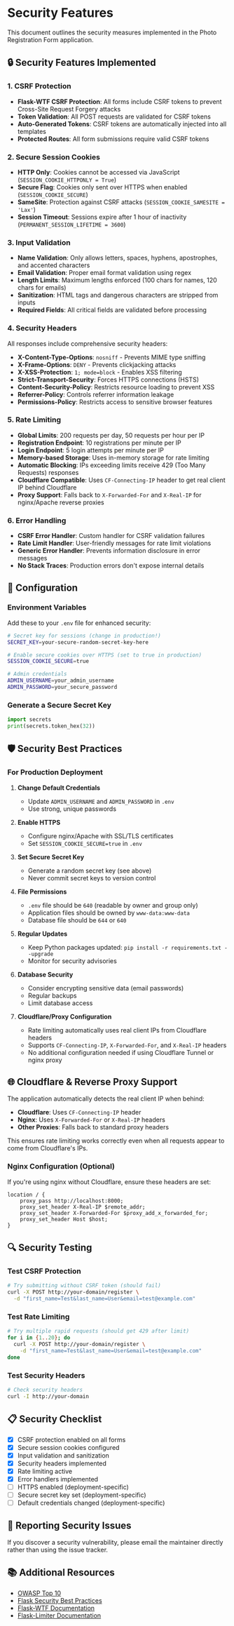 # Security Features

This document outlines the security measures implemented in the Photo Registration Form application.

## 🔒 Security Features Implemented

### 1. CSRF Protection
- **Flask-WTF CSRF Protection**: All forms include CSRF tokens to prevent Cross-Site Request Forgery attacks
- **Token Validation**: All POST requests are validated for CSRF tokens
- **Auto-Generated Tokens**: CSRF tokens are automatically injected into all templates
- **Protected Routes**: All form submissions require valid CSRF tokens

### 2. Secure Session Cookies
- **HTTP Only**: Cookies cannot be accessed via JavaScript (`SESSION_COOKIE_HTTPONLY = True`)
- **Secure Flag**: Cookies only sent over HTTPS when enabled (`SESSION_COOKIE_SECURE`)
- **SameSite**: Protection against CSRF attacks (`SESSION_COOKIE_SAMESITE = 'Lax'`)
- **Session Timeout**: Sessions expire after 1 hour of inactivity (`PERMANENT_SESSION_LIFETIME = 3600`)

### 3. Input Validation
- **Name Validation**: Only allows letters, spaces, hyphens, apostrophes, and accented characters
- **Email Validation**: Proper email format validation using regex
- **Length Limits**: Maximum lengths enforced (100 chars for names, 120 chars for emails)
- **Sanitization**: HTML tags and dangerous characters are stripped from inputs
- **Required Fields**: All critical fields are validated before processing

### 4. Security Headers
All responses include comprehensive security headers:

- **X-Content-Type-Options**: `nosniff` - Prevents MIME type sniffing
- **X-Frame-Options**: `DENY` - Prevents clickjacking attacks
- **X-XSS-Protection**: `1; mode=block` - Enables XSS filtering
- **Strict-Transport-Security**: Forces HTTPS connections (HSTS)
- **Content-Security-Policy**: Restricts resource loading to prevent XSS
- **Referrer-Policy**: Controls referrer information leakage
- **Permissions-Policy**: Restricts access to sensitive browser features

### 5. Rate Limiting
- **Global Limits**: 200 requests per day, 50 requests per hour per IP
- **Registration Endpoint**: 10 registrations per minute per IP
- **Login Endpoint**: 5 login attempts per minute per IP
- **Memory-based Storage**: Uses in-memory storage for rate limiting
- **Automatic Blocking**: IPs exceeding limits receive 429 (Too Many Requests) responses
- **Cloudflare Compatible**: Uses `CF-Connecting-IP` header to get real client IP behind Cloudflare
- **Proxy Support**: Falls back to `X-Forwarded-For` and `X-Real-IP` for nginx/Apache reverse proxies

### 6. Error Handling
- **CSRF Error Handler**: Custom handler for CSRF validation failures
- **Rate Limit Handler**: User-friendly messages for rate limit violations
- **Generic Error Handler**: Prevents information disclosure in error messages
- **No Stack Traces**: Production errors don't expose internal details

## 🔧 Configuration

### Environment Variables

Add these to your `.env` file for enhanced security:

```bash
# Secret key for sessions (change in production!)
SECRET_KEY=your-secure-random-secret-key-here

# Enable secure cookies over HTTPS (set to true in production)
SESSION_COOKIE_SECURE=true

# Admin credentials
ADMIN_USERNAME=your_admin_username
ADMIN_PASSWORD=your_secure_password
```

### Generate a Secure Secret Key

```python
import secrets
print(secrets.token_hex(32))
```

## 🛡️ Security Best Practices

### For Production Deployment

1. **Change Default Credentials**
   - Update `ADMIN_USERNAME` and `ADMIN_PASSWORD` in `.env`
   - Use strong, unique passwords

2. **Enable HTTPS**
   - Configure nginx/Apache with SSL/TLS certificates
   - Set `SESSION_COOKIE_SECURE=true` in `.env`

3. **Set Secure Secret Key**
   - Generate a random secret key (see above)
   - Never commit secret keys to version control

4. **File Permissions**
   - `.env` file should be `640` (readable by owner and group only)
   - Application files should be owned by `www-data:www-data`
   - Database file should be `644` or `640`

5. **Regular Updates**
   - Keep Python packages updated: `pip install -r requirements.txt --upgrade`
   - Monitor for security advisories

6. **Database Security**
   - Consider encrypting sensitive data (email passwords)
   - Regular backups
   - Limit database access

7. **Cloudflare/Proxy Configuration**
   - Rate limiting automatically uses real client IPs from Cloudflare headers
   - Supports `CF-Connecting-IP`, `X-Forwarded-For`, and `X-Real-IP` headers
   - No additional configuration needed if using Cloudflare Tunnel or nginx proxy

## 🌐 Cloudflare & Reverse Proxy Support

The application automatically detects the real client IP when behind:
- **Cloudflare**: Uses `CF-Connecting-IP` header
- **Nginx**: Uses `X-Forwarded-For` or `X-Real-IP` headers  
- **Other Proxies**: Falls back to standard proxy headers

This ensures rate limiting works correctly even when all requests appear to come from Cloudflare's IPs.

### Nginx Configuration (Optional)
If you're using nginx without Cloudflare, ensure these headers are set:

```nginx
location / {
    proxy_pass http://localhost:8000;
    proxy_set_header X-Real-IP $remote_addr;
    proxy_set_header X-Forwarded-For $proxy_add_x_forwarded_for;
    proxy_set_header Host $host;
}
```

## 🔍 Security Testing

### Test CSRF Protection
```bash
# Try submitting without CSRF token (should fail)
curl -X POST http://your-domain/register \
  -d "first_name=Test&last_name=User&email=test@example.com"
```

### Test Rate Limiting
```bash
# Try multiple rapid requests (should get 429 after limit)
for i in {1..20}; do
  curl -X POST http://your-domain/register \
    -d "first_name=Test&last_name=User&email=test@example.com"
done
```

### Test Security Headers
```bash
# Check security headers
curl -I http://your-domain
```

## 📋 Security Checklist

- [x] CSRF protection enabled on all forms
- [x] Secure session cookies configured
- [x] Input validation and sanitization
- [x] Security headers implemented
- [x] Rate limiting active
- [x] Error handlers implemented
- [ ] HTTPS enabled (deployment-specific)
- [ ] Secure secret key set (deployment-specific)
- [ ] Default credentials changed (deployment-specific)

## 🚨 Reporting Security Issues

If you discover a security vulnerability, please email the maintainer directly rather than using the issue tracker.

## 📚 Additional Resources

- [OWASP Top 10](https://owasp.org/www-project-top-ten/)
- [Flask Security Best Practices](https://flask.palletsprojects.com/en/latest/security/)
- [Flask-WTF Documentation](https://flask-wtf.readthedocs.io/)
- [Flask-Limiter Documentation](https://flask-limiter.readthedocs.io/)
